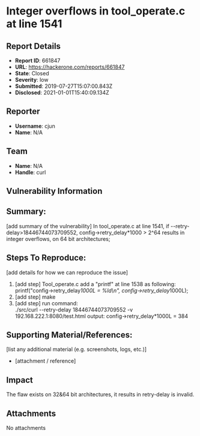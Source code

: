 # Integer overflows in tool_operate.c at line 1541

## Report Details
- **Report ID**: 661847
- **URL**: https://hackerone.com/reports/661847
- **State**: Closed
- **Severity**: low
- **Submitted**: 2019-07-27T15:07:00.843Z
- **Disclosed**: 2021-01-01T15:40:09.134Z

## Reporter
- **Username**: cjun
- **Name**: N/A

## Team
- **Name**: N/A
- **Handle**: curl

## Vulnerability Information
## Summary:
[add summary of the vulnerability]
In tool_operate.c at line 1541, if --retry-delay>18446744073709552, config->retry_delay*1000 > 2^64 results in integer overflows, on 64 bit architectures; 
## Steps To Reproduce:
[add details for how we can reproduce the issue]

  1. [add step]
Tool_operate.c add a "printf" at line 1538 as following:
printf("config->retry_delay*1000L = %ld\n", config->retry_delay*1000L);
  2. [add step]
make
  1. [add step]
run command:  
./src/curl --retry-delay 18446744073709552 -v 192.168.222.1:8080/test.html
output:
config->retry_delay*1000L = 384

## Supporting Material/References:
[list any additional material (e.g. screenshots, logs, etc.)]

  * [attachment / reference]

## Impact

The flaw exists on 32&64 bit architectures, it results in retry-delay is invalid.

## Attachments
No attachments
